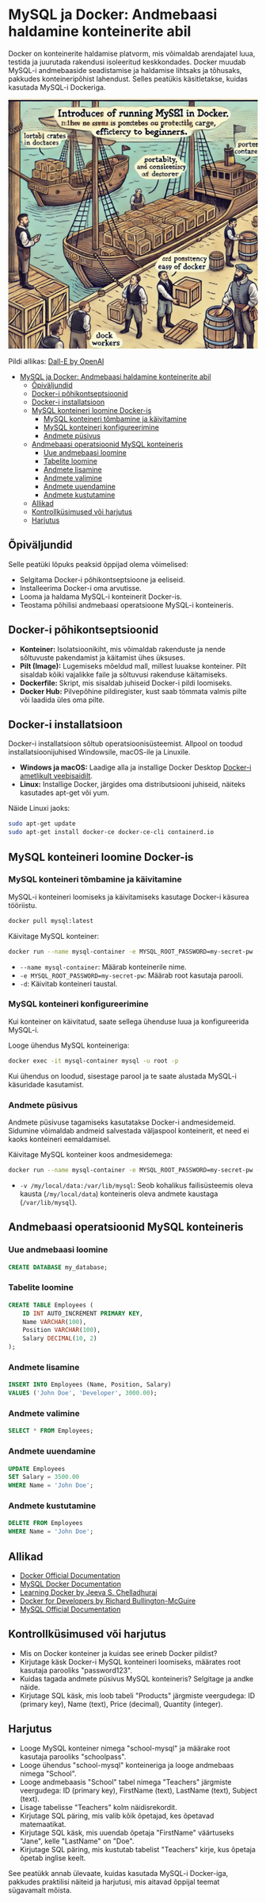# MySQL ja Docker: Andmebaasi haldamine konteinerite abil

Docker on konteinerite haldamise platvorm, mis võimaldab arendajatel luua, testida ja juurutada rakendusi isoleeritud keskkondades. Docker muudab MySQL-i andmebaaside seadistamise ja haldamise lihtsaks ja tõhusaks, pakkudes konteineripõhist lahendust. Selles peatükis käsitletakse, kuidas kasutada MySQL-i Dockeriga.

![MySQL Dockeris](MySQL-Docker.webp)

Pildi allikas: [Dall-E by OpenAI](https://openai.com/)

- [MySQL ja Docker: Andmebaasi haldamine konteinerite abil](#mysql-ja-docker-andmebaasi-haldamine-konteinerite-abil)
  - [Õpiväljundid](#õpiväljundid)
  - [Docker-i põhikontseptsioonid](#docker-i-põhikontseptsioonid)
  - [Docker-i installatsioon](#docker-i-installatsioon)
  - [MySQL konteineri loomine Docker-is](#mysql-konteineri-loomine-docker-is)
    - [MySQL konteineri tõmbamine ja käivitamine](#mysql-konteineri-tõmbamine-ja-käivitamine)
    - [MySQL konteineri konfigureerimine](#mysql-konteineri-konfigureerimine)
    - [Andmete püsivus](#andmete-püsivus)
  - [Andmebaasi operatsioonid MySQL konteineris](#andmebaasi-operatsioonid-mysql-konteineris)
    - [Uue andmebaasi loomine](#uue-andmebaasi-loomine)
    - [Tabelite loomine](#tabelite-loomine)
    - [Andmete lisamine](#andmete-lisamine)
    - [Andmete valimine](#andmete-valimine)
    - [Andmete uuendamine](#andmete-uuendamine)
    - [Andmete kustutamine](#andmete-kustutamine)
  - [Allikad](#allikad)
  - [Kontrollküsimused või harjutus](#kontrollküsimused-või-harjutus)
  - [Harjutus](#harjutus)

## Õpiväljundid

Selle peatüki lõpuks peaksid õppijad olema võimelised:

- Selgitama Docker-i põhikontseptsioone ja eeliseid.
- Installeerima Docker-i oma arvutisse.
- Looma ja haldama MySQL-i konteinerit Docker-is.
- Teostama põhilisi andmebaasi operatsioone MySQL-i konteineris.

## Docker-i põhikontseptsioonid

- **Konteiner:** Isolatsioonikiht, mis võimaldab rakenduste ja nende sõltuvuste pakendamist ja käitamist ühes üksuses.
- **Pilt (Image):** Lugemiseks mõeldud mall, millest luuakse konteiner. Pilt sisaldab kõiki vajalikke faile ja sõltuvusi rakenduse käitamiseks.
- **Dockerfile:** Skript, mis sisaldab juhiseid Docker-i pildi loomiseks.
- **Docker Hub:** Pilvepõhine pildiregister, kust saab tõmmata valmis pilte või laadida üles oma pilte.

## Docker-i installatsioon

Docker-i installatsioon sõltub operatsioonisüsteemist. Allpool on toodud installatsioonijuhised Windowsile, macOS-ile ja Linuxile.

- **Windows ja macOS:** Laadige alla ja installige Docker Desktop [Docker-i ametlikult veebisaidilt](https://www.docker.com/products/docker-desktop).
- **Linux:** Installige Docker, järgides oma distributsiooni juhiseid, näiteks kasutades apt-get või yum.

Näide Linuxi jaoks:

```bash
sudo apt-get update
sudo apt-get install docker-ce docker-ce-cli containerd.io
```

## MySQL konteineri loomine Docker-is

### MySQL konteineri tõmbamine ja käivitamine

MySQL-i konteineri loomiseks ja käivitamiseks kasutage Docker-i käsurea tööriistu.

```bash
docker pull mysql:latest
```

Käivitage MySQL konteiner:

```bash
docker run --name mysql-container -e MYSQL_ROOT_PASSWORD=my-secret-pw -d mysql:latest
```

- `--name mysql-container`: Määrab konteinerile nime.
- `-e MYSQL_ROOT_PASSWORD=my-secret-pw`: Määrab root kasutaja parooli.
- `-d`: Käivitab konteineri taustal.

### MySQL konteineri konfigureerimine

Kui konteiner on käivitatud, saate sellega ühenduse luua ja konfigureerida MySQL-i.

Looge ühendus MySQL konteineriga:

```bash
docker exec -it mysql-container mysql -u root -p
```

Kui ühendus on loodud, sisestage parool ja te saate alustada MySQL-i käsuridade kasutamist.

### Andmete püsivus

Andmete püsivuse tagamiseks kasutatakse Docker-i andmesidemeid. Sidumine võimaldab andmeid salvestada väljaspool konteinerit, et need ei kaoks konteineri eemaldamisel.

Käivitage MySQL konteiner koos andmesidemega:

```bash
docker run --name mysql-container -e MYSQL_ROOT_PASSWORD=my-secret-pw -v /my/local/data:/var/lib/mysql -d mysql:latest
```

- `-v /my/local/data:/var/lib/mysql`: Seob kohalikus failisüsteemis oleva kausta (`/my/local/data`) konteineris oleva andmete kaustaga (`/var/lib/mysql`).

## Andmebaasi operatsioonid MySQL konteineris

### Uue andmebaasi loomine

```sql
CREATE DATABASE my_database;
```

### Tabelite loomine

```sql
CREATE TABLE Employees (
    ID INT AUTO_INCREMENT PRIMARY KEY,
    Name VARCHAR(100),
    Position VARCHAR(100),
    Salary DECIMAL(10, 2)
);
```

### Andmete lisamine

```sql
INSERT INTO Employees (Name, Position, Salary)
VALUES ('John Doe', 'Developer', 3000.00);
```

### Andmete valimine

```sql
SELECT * FROM Employees;
```

### Andmete uuendamine

```sql
UPDATE Employees
SET Salary = 3500.00
WHERE Name = 'John Doe';
```

### Andmete kustutamine

```sql
DELETE FROM Employees
WHERE Name = 'John Doe';
```

## Allikad

- [Docker Official Documentation](https://docs.docker.com/)
- [MySQL Docker Documentation](https://hub.docker.com/_/mysql)
- [Learning Docker by Jeeva S. Chelladhurai](https://www.amazon.com/Learning-Docker-Jeeva-Chelladhurai/dp/1783984869)
- [Docker for Developers by Richard Bullington-McGuire](https://www.amazon.com/Docker-Developers-Richard-Bullington-McGuire/dp/1789617384)
- [MySQL Official Documentation](https://dev.mysql.com/doc/)

## Kontrollküsimused või harjutus

- Mis on Docker konteiner ja kuidas see erineb Docker pildist?
- Kirjutage käsk Docker-i MySQL konteineri loomiseks, määrates root kasutaja parooliks "password123".
- Kuidas tagada andmete püsivus MySQL konteineris? Selgitage ja andke näide.
- Kirjutage SQL käsk, mis loob tabeli "Products" järgmiste veergudega: ID (primary key), Name (text), Price (decimal), Quantity (integer).

## Harjutus

- Looge MySQL konteiner nimega "school-mysql" ja määrake root kasutaja parooliks "schoolpass".
- Looge ühendus "school-mysql" konteineriga ja looge andmebaas nimega "School".
- Looge andmebaasis "School" tabel nimega "Teachers" järgmiste veergudega: ID (primary key), FirstName (text), LastName (text), Subject (text).
- Lisage tabelisse "Teachers" kolm näidisrekordit.
- Kirjutage SQL päring, mis valib kõik õpetajad, kes õpetavad matemaatikat.
- Kirjutage SQL käsk, mis uuendab õpetaja "FirstName" väärtuseks "Jane", kelle "LastName" on "Doe".
- Kirjutage SQL päring, mis kustutab tabelist "Teachers" kirje, kus õpetaja õpetab inglise keelt.

See peatükk annab ülevaate, kuidas kasutada MySQL-i Docker-iga, pakkudes praktilisi näiteid ja harjutusi, mis aitavad õppijal teemat sügavamalt mõista.
